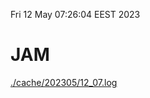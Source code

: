 Fri 12 May 07:26:04 EEST 2023
# JAM
<a href='./cache/202305/12_07.log'>./cache/202305/12_07.log</a>
